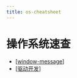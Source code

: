 ```yaml
---
title: os-cheatsheet
---
```


# 操作系统速查

- [[window-message]]
- [[驱动开发]]

[//begin]: # "Autogenerated link references for markdown compatibility"
[window-message]: event/window-message "window-message"
[驱动开发]: windows/%E9%A9%B1%E5%8A%A8%E5%BC%80%E5%8F%91 "驱动开发"
[//end]: # "Autogenerated link references"

